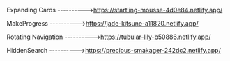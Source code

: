 Expanding Cards         ---------->https://startling-mousse-4d0e84.netlify.app/

MakeProgress            ---------->https://jade-kitsune-a11820.netlify.app/

Rotating Navigation     ---------->https://tubular-lily-b50886.netlify.app/

HiddenSearch            ---------->https://precious-smakager-242dc2.netlify.app/
